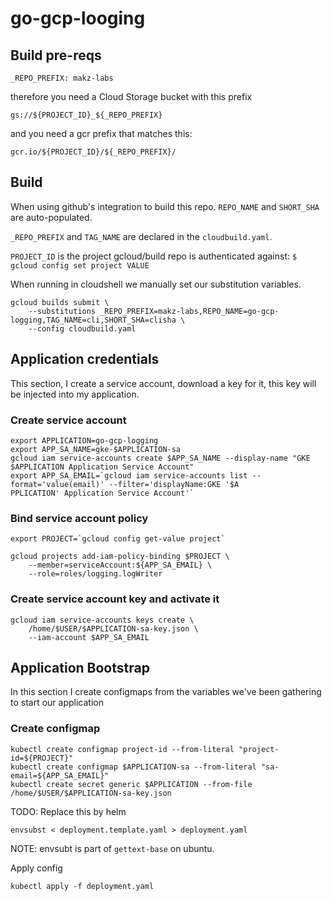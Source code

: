 # go-gcp-looging

## Build pre-reqs

```shell
_REPO_PREFIX: makz-labs
```

therefore you need a Cloud Storage bucket with this prefix

```shell
gs://${PROJECT_ID}_${_REPO_PREFIX}
```

and you need a gcr prefix that matches this:

```shell
gcr.io/${PROJECT_ID}/${_REPO_PREFIX}/
```

## Build

When using github's integration to build this repo. `REPO_NAME` and `SHORT_SHA` are auto-populated.

`_REPO_PREFIX` and `TAG_NAME` are declared in the `cloudbuild.yaml`.

`PROJECT_ID` is the project gcloud/build repo is authenticated against: `$ gcloud config set project VALUE`

When running in cloudshell we manually set our substitution variables.

```shell
gcloud builds submit \
    --substitutions _REPO_PREFIX=makz-labs,REPO_NAME=go-gcp-logging,TAG_NAME=cli,SHORT_SHA=clisha \
    --config cloudbuild.yaml
```

## Application credentials

This section, I create a service account, download a key for it, this key will be injected into my application.

### Create service account

```shell
export APPLICATION=go-gcp-logging
export APP_SA_NAME=gke-$APPLICATION-sa
gcloud iam service-accounts create $APP_SA_NAME --display-name "GKE $APPLICATION Application Service Account"
export APP_SA_EMAIL=`gcloud iam service-accounts list --format='value(email)' --filter='displayName:GKE '$A
PPLICATION' Application Service Account'`
```

### Bind service account policy

```shell
export PROJECT=`gcloud config get-value project`

gcloud projects add-iam-policy-binding $PROJECT \
    --member=serviceAccount:${APP_SA_EMAIL} \
    --role=roles/logging.logWriter
```

### Create service account key and activate it

```shell
gcloud iam service-accounts keys create \
    /home/$USER/$APPLICATION-sa-key.json \
    --iam-account $APP_SA_EMAIL
```

## Application Bootstrap

In this section I create configmaps from the variables we've been gathering to start our application

### Create configmap

```shell
kubectl create configmap project-id --from-literal "project-id=${PROJECT}"
kubectl create configmap $APPLICATION-sa --from-literal "sa-email=${APP_SA_EMAIL}"
kubectl create secret generic $APPLICATION --from-file /home/$USER/$APPLICATION-sa-key.json
```

TODO: Replace this by helm

```shell
envsubst < deployment.template.yaml > deployment.yaml
```

NOTE: envsubt is part of `gettext-base` on ubuntu.

Apply config

```shell
kubectl apply -f deployment.yaml
```
